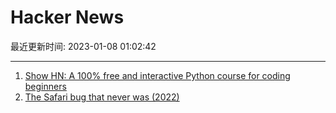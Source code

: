 # Hacker News

最近更新时间: 2023-01-08 01:02:42

--- 
1. [Show HN: A 100% free and interactive Python course for coding beginners](https://futurecoder.io/) 
2. [The Safari bug that never was (2022)](https://obyford.com/posts/the-safari-bug-that-never-was/) 
